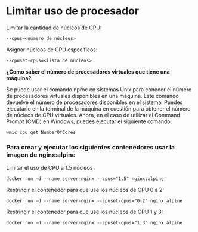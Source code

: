 # Limitar uso de procesador
Limitar la cantidad de núcleos de CPU:
```
--cpus=<número de núcleos>
```

Asignar núcleos de CPU específicos:
```
--cpuset-cpus=<lista de núcleos>
```

**¿Como saber el número de procesadores virtuales que tiene una máquina?**

Se puede usar el comando nproc en sistemas Unix para conocer el número de procesadores virtuales disponibles en una máquina. Este comando devuelve el número de procesadores disponibles en el sistema. Puedes ejecutarlo en la terminal de la máquina en cuestión para obtener el número de núcleos de CPU virtuales. Ahora, en el caso de utilizar el Command Prompt (CMD) en Windows, puedes ejecutar el siguiente comando:
```
wmic cpu get NumberOfCores
```

### Para crear y ejecutar los siguientes contenedores usar la imagen de nginx:alpine

Limitar el uso de CPU a 1.5 núcleos
```
docker run -d --name server-nginx --cpus="1.5" nginx:alpine

```

Restringir el contenedor para que use los núcleos de CPU 0 a 2:
```
docker run -d --name server-nginx --cpuset-cpus="0-2" nginx:alpine

```

Restringir el contenedor para que use los núcleos de CPU 1 y 3:
```
docker run -d --name server-nginx --cpuset-cpus="1,3" nginx:alpine

```
